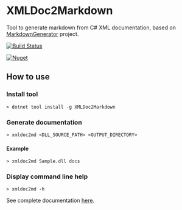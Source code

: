 # XMLDoc2Markdown

Tool to generate markdown from C# XML documentation, based on [MarkdownGenerator](https://github.com/neuecc/MarkdownGenerator) project.

[![Build Status](https://dev.azure.com/charlesdevandiere/charlesdevandiere/_apis/build/status/charlesdevandiere.xmldoc2md?branchName=master)](https://dev.azure.com/charlesdevandiere/charlesdevandiere/_build/latest?definitionId=2&branchName=master)

[![Nuget](https://img.shields.io/nuget/v/XMLDoc2Markdown.svg?color=blue&logo=nuget)](https://www.nuget.org/packages/XMLDoc2Markdown)

## How to use

### Install tool

```shell
> dotnet tool install -g XMLDoc2Markdown
```

### Generate documentation

```shell
> xmldoc2md <DLL_SOURCE_PATH> <OUTPUT_DIRECTORY>
```

#### Example

```shell
> xmldoc2md Sample.dll docs
```

### Display command line help

```shell
> xmldoc2md -h
```

See complete documentation [here](https://charlesdevandiere.github.io/xmldoc2md/).
